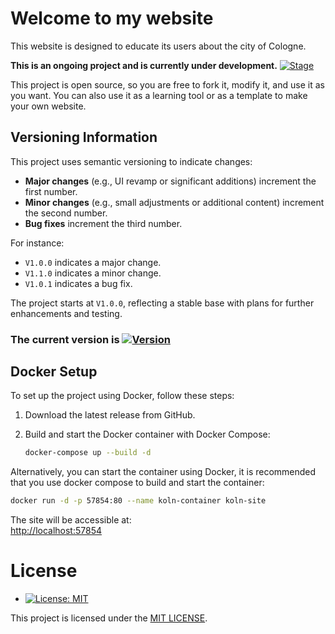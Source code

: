 # Welcome to my website

This website is designed to educate its users about the city of Cologne.

**This is an ongoing project and is currently under development.** [![Stage](https://img.shields.io/badge/Development-Under_Development-yellow)](https://shields.io)

This project is open source, so you are free to fork it, modify it, and use it as you want. You can also use it as a learning tool or as a template to make your own website.

## Versioning Information

This project uses semantic versioning to indicate changes:

- **Major changes** (e.g., UI revamp or significant additions) increment the first number.
- **Minor changes** (e.g., small adjustments or additional content) increment the second number.
- **Bug fixes** increment the third number.

For instance:
- `V1.0.0` indicates a major change.
- `V1.1.0` indicates a minor change.
- `V1.0.1` indicates a bug fix.

The project starts at `V1.0.0`, reflecting a stable base with plans for further enhancements and testing.

### The current version is [![Version](https://img.shields.io/badge/Version-2.4.2-informational)](https://shields.io)

## Docker Setup

To set up the project using Docker, follow these steps:

1. Download the latest release from GitHub.
2. Build and start the Docker container with Docker Compose:

   ```bash
   docker-compose up --build -d
   ```

Alternatively, you can start the container using Docker, it is recommended that you use docker compose to build and start the container:

   ```bash
   docker run -d -p 57854:80 --name koln-container koln-site
   ```

The site will be accessible at:  
[http://localhost:57854](http://localhost:57854)

# License

- [![License: MIT](https://img.shields.io/badge/License-MIT-yellow.svg)](LICENSE)

<i class="fa fa-copyright" aria-hidden="true"></i> This project is licensed under the [MIT LICENSE](LICENSE).
